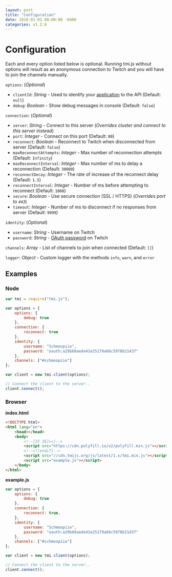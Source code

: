 ```yaml
---
layout: post
title: "Configuration"
date: 2016-01-01 00:00:00 -0400
categories: v1.2.0
---
```

# Configuration

Each and every option listed below is optional. Running tmi.js without options will result as an anonymous connection to Twitch and you will have to join the channels manually.

``options``: (_Optional_)

- ``clientId``: _String_ - Used to identify your [application](https://www.twitch.tv/settings/connections) to the API (Default: ``null``)
- ``debug``: _Boolean_ - Show debug messages in console (Default: ``false``)

``connection``: (_Optional_)

- ``server``: _String_ - Connect to this server (_Overrides cluster and connect to this server instead_)
- ``port``: _Integer_ - Connect on this port (Default: ``80``)
- ``reconnect``: _Boolean_ - Reconnect to Twitch when disconnected from server (Default: ``false``)
- ``maxReconnectAttempts``: _Integer_ - Max number of reconnection attempts (Default: ``Infinity``)
- ``maxReconnectInterval``: _Integer_ - Max number of ms to delay a reconnection (Default: ``30000``)
- ``reconnectDecay``: _Integer_ - The rate of increase of the reconnect delay (Default: ``1.5``)
- ``reconnectInterval``: _Integer_ - Number of ms before attempting to reconnect (Default: ``1000``)
- ``secure``: _Boolean_ - Use secure connection (SSL / HTTPS) (_Overrides port to ``443``_)
- ``timeout``: _Integer_ - Number of ms to disconnect if no responses from server (Default: ``9999``)

``identity``: (_Optional_)

- ``username``: _String_ - Username on Twitch
- ``password``: _String_ - [OAuth password](http://twitchapps.com/tmi/) on Twitch

``channels``: _Array_ - List of channels to join when connected (Default: ``[]``)

``logger``: _Object_ - Custom logger with the methods ``info``, ``warn``, and ``error``

## Examples

### Node

~~~ javascript
var tmi = require("tmi.js");

var options = {
    options: {
        debug: true
    },
    connection: {
        reconnect: true
    },
    identity: {
        username: "Schmoopiie",
        password: "oauth:a29b68aede41e25179a66c5978b21437"
    },
    channels: ["#schmoopiie"]
};

var client = new tmi.client(options);

// Connect the client to the server..
client.connect();
~~~

### Browser
**index.html**

~~~ html
<!DOCTYPE html>
<html lang="en">
	<head></head>
	<body>
        <!--[IF IE]><!-->
        <script src="https://cdn.polyfill.io/v2/polyfill.min.js"></script>
        <!--<![endif]-->
        <script src="//cdn.tmijs.org/js/latest/1.x/tmi.min.js"></script>
        <script src="example.js"></script>
	</body>
</html>
~~~
**example.js**

~~~ javascript
var options = {
    options: {
        debug: true
    },
    connection: {
        reconnect: true,
    },
    identity: {
        username: "Schmoopiie",
        password: "oauth:a29b68aede41e25179a66c5978b21437"
    },
    channels: ["#schmoopiie"]
};

var client = new tmi.client(options);

// Connect the client to the server..
client.connect();
~~~
